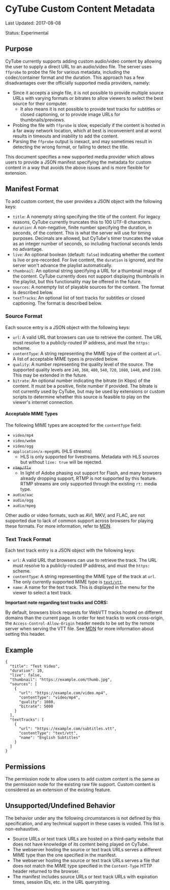 CyTube Custom Content Metadata
==============================

Last Updated: 2017-08-08

Status: Experimental

## Purpose ##

CyTube currently supports adding custom audio/video content by allowing the user
to supply a direct URL to an audio/video file.  The server uses `ffprobe` to
probe the file for various metadata, including the codec/container format and
the duration.  This approach has a few disadvantages over the officially
supported media providers, namely:

  * Since it accepts a single file, it is not possible to provide multiple
    source URLs with varying formats or bitrates to allow viewers to select the
    best source for their computer.
    - It also means it is not possible to provide text tracks for subtitles or
      closed captioning, or to provide image URLs for thumbnails/previews.
  * Probing the file with `ffprobe` is slow, especially if the content is hosted
    in a far away network location, which at best is inconvenient and at worst
    results in timeouts and inability to add the content.
  * Parsing the `ffprobe` output is inexact, and may sometimes result in
    detecting the wrong format, or failing to detect the title.

This document specifies a new supported media provider which allows users to
provide a JSON manifest specifying the metadata for custom content in a way that
avoids the above issues and is more flexible for extension.

## Manifest Format ##

To add custom content, the user provides a JSON object with the following keys:

  * `title`: A nonempty string specifying the title of the content.  For legacy
    reasons, CyTube currently truncates this to 100 UTF-8 characters.
  * `duration`: A non-negative, finite number specifying the duration, in
    seconds, of the content.  This is what the server will use for timing
    purposes.  Decimals are allowed, but CyTube's timer truncates the value as
    an integer number of seconds, so including fractional seconds lends no
    advantage.
  * `live`: An optional boolean (default: `false`) indicating whether the
    content is live or pre-recorded.  For live content, the `duration` is
    ignored, and the server won't advance the playlist automatically.
  * `thumbnail`: An optional string specifying a URL for a thumbnail image of
    the content.  CyTube currently does not support displaying thumbnails in the
    playlist, but this functionality may be offered in the future.
  * `sources`: A nonempty list of playable sources for the content.  The format
    is described below.
  * `textTracks`: An optional list of text tracks for subtitles or closed
    captioning.  The format is described below.

### Source Format ###

Each source entry is a JSON object with the following keys:

  * `url`: A valid URL that browsers can use to retrieve the content.  The URL
    must resolve to a publicly-routed IP address, and must the `https:` scheme.
  * `contentType`: A string representing the MIME type of the content at `url`.
    A list of acceptable MIME types is provided below.
  * `quality`: A number representing the quality level of the source.  The
    supported quality levels are `240`, `360`, `480`, `540`, `720`, `1080`,
    `1440`, and `2160`.  This may be extended in the future.
  * `bitrate`: An optional number indicating the bitrate (in Kbps) of the
    content.  It must be a positive, finite number if provided.  The bitrate is
    not currently used by CyTube, but may be used by extensions or custom
    scripts to determine whether this source is feasible to play on the viewer's
    internet connection.

#### Acceptable MIME Types ####

The following MIME types are accepted for the `contentType` field:

  * `video/mp4`
  * `video/webm`
  * `video/ogg`
  * `application/x-mpegURL` (HLS streams)
    - HLS is only supported for livestreams.  Metadata with HLS sources
      but without `live: true` will be rejected.
  * ~~`rtmp/flv`~~
    - In light of Adobe phasing out support for Flash, and many browsers
      already dropping support, RTMP is not supported by this feature.
      RTMP streams are only supported through the existing `rt:` media
      type.
  * `audio/aac`
  * `audio/ogg`
  * `audio/mpeg`

Other audio or video formats, such as AVI, MKV, and FLAC, are not supported due
to lack of common support across browsers for playing these formats.  For more
information, refer to
[MDN](https://developer.mozilla.org/en-US/docs/Web/HTML/Supported_media_formats#Browser_compatibility).

### Text Track Format ###

Each text track entry is a JSON object with the following keys:


  * `url`: A valid URL that browsers can use to retrieve the track.  The URL
    must resolve to a publicly-routed IP address, and must the `https:` scheme.
  * `contentType`: A string representing the MIME type of the track at `url`.
    The only currently supported MIME type is
    [`text/vtt`](https://developer.mozilla.org/en-US/docs/Web/API/WebVTT_API).
  * `name`: A name for the text track.  This is displayed in the menu for the
    viewer to select a text track.

**Important note regarding text tracks and CORS:**

By default, browsers block requests for WebVTT tracks hosted on different
domains than the current page.  In order for text tracks to work cross-origin,
the `Access-Control-Allow-Origin` header needs to be set by the remote server
when serving the VTT file.  See
[MDN](https://developer.mozilla.org/en-US/docs/Web/HTTP/Headers/Access-Control-Allow-Origin)
for more information about setting this header.

## Example ##

    {
      "title": "Test Video",
      "duration": 10,
      "live": false,
      "thumbnail": "https://example.com/thumb.jpg",
      "sources": [
        {
          "url": "https://example.com/video.mp4",
          "contentType": "video/mp4",
          "quality": 1080,
          "bitrate": 5000
        }
      ],
      "textTracks": [
        {
          "url": "https://example.com/subtitles.vtt",
          "contentType": "text/vtt",
          "name": "English Subtitles"
        }
      ]
    }

## Permissions ##

The permission node to allow users to add custom content is the same as the
permission node for the existing raw file support.  Custom content is considered
as an extension of the existing feature.

## Unsupported/Undefined Behavior ##

The behavior under any the following circumstances is not defined by this
specification, and any technical support in these cases is voided.  This list is
non-exhaustive.

  * Source URLs or text track URLs are hosted on a third-party website that does
    not have knowledge of its content being played on CyTube.
  * The webserver hosting the source or text track URLs serves a different MIME
    type than the one specified in the manifest.
  * The webserver hosting the source or text track URLs serves a file that does
    not match the MIME type specified in the `Content-Type` HTTP header returned
    to the browser.
  * The manifest includes source URLs or text track URLs with expiration times,
    session IDs, etc. in the URL querystring.

